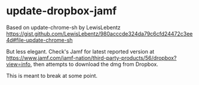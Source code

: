 # update-dropbox-jamf

Based on update-chrome-sh by LewisLebentz 
https://gist.github.com/LewisLebentz/980acccde324da79c6cfd24472c3ee4d#file-update-chrome-sh

But less elegant. Check's Jamf for latest reported version at https://www.jamf.com/jamf-nation/third-party-products/56/dropbox?view=info,
then attempts to download the dmg from Dropbox.

This is meant to break at some point.
